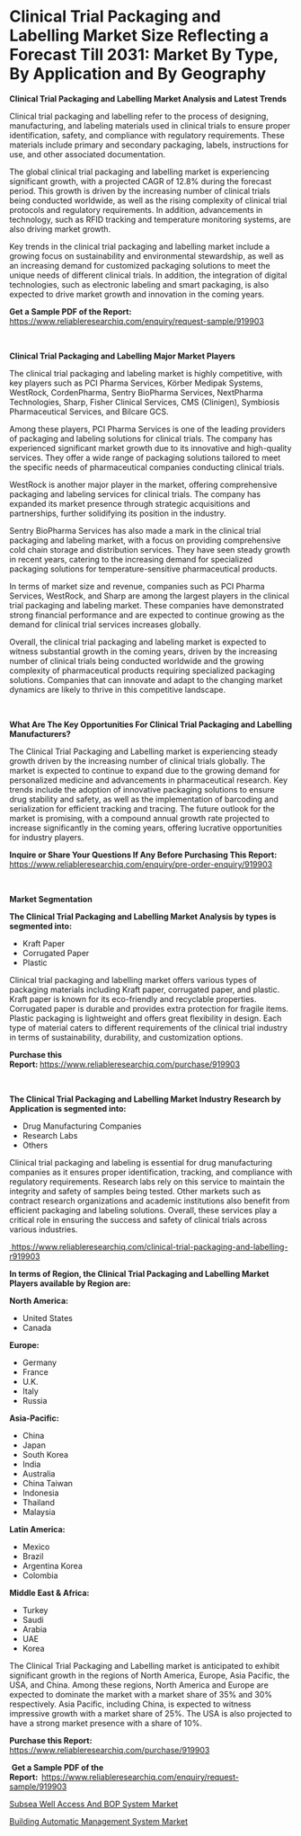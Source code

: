 <p><h1>Clinical Trial Packaging and Labelling Market Size Reflecting a Forecast Till 2031: Market By Type, By Application and By Geography</h1></p><p><strong>Clinical Trial Packaging and Labelling Market Analysis and Latest Trends</strong></p>
<p><p>Clinical trial packaging and labelling refer to the process of designing, manufacturing, and labeling materials used in clinical trials to ensure proper identification, safety, and compliance with regulatory requirements. These materials include primary and secondary packaging, labels, instructions for use, and other associated documentation.</p><p>The global clinical trial packaging and labelling market is experiencing significant growth, with a projected CAGR of 12.8% during the forecast period. This growth is driven by the increasing number of clinical trials being conducted worldwide, as well as the rising complexity of clinical trial protocols and regulatory requirements. In addition, advancements in technology, such as RFID tracking and temperature monitoring systems, are also driving market growth.</p><p>Key trends in the clinical trial packaging and labelling market include a growing focus on sustainability and environmental stewardship, as well as an increasing demand for customized packaging solutions to meet the unique needs of different clinical trials. In addition, the integration of digital technologies, such as electronic labeling and smart packaging, is also expected to drive market growth and innovation in the coming years.</p></p>
<p><strong>Get a Sample PDF of the Report:&nbsp;</strong> <a href="https://www.reliableresearchiq.com/enquiry/request-sample/919903">https://www.reliableresearchiq.com/enquiry/request-sample/919903</a></p>
<p>&nbsp;</p>
<p><strong>Clinical Trial Packaging and Labelling Major Market Players</strong></p>
<p><p>The clinical trial packaging and labeling market is highly competitive, with key players such as PCI Pharma Services, Körber Medipak Systems, WestRock, CordenPharma, Sentry BioPharma Services, NextPharma Technologies, Sharp, Fisher Clinical Services, CMS (Clinigen), Symbiosis Pharmaceutical Services, and Bilcare GCS.</p><p>Among these players, PCI Pharma Services is one of the leading providers of packaging and labeling solutions for clinical trials. The company has experienced significant market growth due to its innovative and high-quality services. They offer a wide range of packaging solutions tailored to meet the specific needs of pharmaceutical companies conducting clinical trials.</p><p>WestRock is another major player in the market, offering comprehensive packaging and labeling services for clinical trials. The company has expanded its market presence through strategic acquisitions and partnerships, further solidifying its position in the industry.</p><p>Sentry BioPharma Services has also made a mark in the clinical trial packaging and labeling market, with a focus on providing comprehensive cold chain storage and distribution services. They have seen steady growth in recent years, catering to the increasing demand for specialized packaging solutions for temperature-sensitive pharmaceutical products.</p><p>In terms of market size and revenue, companies such as PCI Pharma Services, WestRock, and Sharp are among the largest players in the clinical trial packaging and labeling market. These companies have demonstrated strong financial performance and are expected to continue growing as the demand for clinical trial services increases globally.</p><p>Overall, the clinical trial packaging and labeling market is expected to witness substantial growth in the coming years, driven by the increasing number of clinical trials being conducted worldwide and the growing complexity of pharmaceutical products requiring specialized packaging solutions. Companies that can innovate and adapt to the changing market dynamics are likely to thrive in this competitive landscape.</p></p>
<p>&nbsp;</p>
<p><strong>What Are The Key Opportunities For Clinical Trial Packaging and Labelling Manufacturers?</strong></p>
<p><p>The Clinical Trial Packaging and Labelling market is experiencing steady growth driven by the increasing number of clinical trials globally. The market is expected to continue to expand due to the growing demand for personalized medicine and advancements in pharmaceutical research. Key trends include the adoption of innovative packaging solutions to ensure drug stability and safety, as well as the implementation of barcoding and serialization for efficient tracking and tracing. The future outlook for the market is promising, with a compound annual growth rate projected to increase significantly in the coming years, offering lucrative opportunities for industry players.</p></p>
<p><strong>Inquire or Share Your Questions If Any Before Purchasing This Report:</strong> <a href="https://www.reliableresearchiq.com/enquiry/pre-order-enquiry/919903">https://www.reliableresearchiq.com/enquiry/pre-order-enquiry/919903</a></p>
<p>&nbsp;</p>
<p><strong>Market Segmentation</strong></p>
<p><strong>The Clinical Trial Packaging and Labelling Market Analysis by types is segmented into:</strong></p>
<p><ul><li>Kraft Paper</li><li>Corrugated Paper</li><li>Plastic</li></ul></p>
<p><p>Clinical trial packaging and labelling market offers various types of packaging materials including Kraft paper, corrugated paper, and plastic. Kraft paper is known for its eco-friendly and recyclable properties. Corrugated paper is durable and provides extra protection for fragile items. Plastic packaging is lightweight and offers great flexibility in design. Each type of material caters to different requirements of the clinical trial industry in terms of sustainability, durability, and customization options.</p></p>
<p><strong>Purchase this Report:&nbsp;</strong><a href="https://www.reliableresearchiq.com/purchase/919903">https://www.reliableresearchiq.com/purchase/919903</a></p>
<p>&nbsp;</p>
<p><strong>The Clinical Trial Packaging and Labelling Market Industry Research by Application is segmented into:</strong></p>
<p><ul><li>Drug Manufacturing Companies</li><li>Research Labs</li><li>Others</li></ul></p>
<p><p>Clinical trial packaging and labeling is essential for drug manufacturing companies as it ensures proper identification, tracking, and compliance with regulatory requirements. Research labs rely on this service to maintain the integrity and safety of samples being tested. Other markets such as contract research organizations and academic institutions also benefit from efficient packaging and labeling solutions. Overall, these services play a critical role in ensuring the success and safety of clinical trials across various industries.</p></p>
<p><a href="https://www.reliableresearchiq.com/clinical-trial-packaging-and-labelling-r919903">&nbsp;https://www.reliableresearchiq.com/clinical-trial-packaging-and-labelling-r919903</a></p>
<p><strong>In terms of Region, the Clinical Trial Packaging and Labelling Market Players available by Region are:</strong></p>
<p>
    <p> <strong> North America: </strong>
        <ul>
            <li>United States</li>
            <li>Canada</li>
        </ul>
        </p> 
    <p> <strong> Europe: </strong>
        <ul>
            <li>Germany</li>
            <li>France</li>
            <li>U.K.</li>
            <li>Italy</li>
            <li>Russia</li>
        </ul>
        </p> 
    <p> <strong> Asia-Pacific: </strong>
        <ul>
            <li>China</li>
            <li>Japan</li>
            <li>South Korea</li>
            <li>India</li>
            <li>Australia</li>
            <li>China Taiwan</li>
            <li>Indonesia</li>
            <li>Thailand</li>
            <li>Malaysia</li>
        </ul>
        </p> 
    <p> <strong> Latin America: </strong>
        <ul>
            <li>Mexico</li>
            <li>Brazil</li>
            <li>Argentina Korea</li>
            <li>Colombia</li>
        </ul>
        </p> 
    <p> <strong> Middle East & Africa: </strong>
        <ul>
            <li>Turkey</li>
            <li>Saudi</li>
            <li>Arabia</li>
            <li>UAE</li>
            <li>Korea</li>
        </ul>
    </p>
    </p>
<p><p>The Clinical Trial Packaging and Labelling market is anticipated to exhibit significant growth in the regions of North America, Europe, Asia Pacific, the USA, and China. Among these regions, North America and Europe are expected to dominate the market with a market share of 35% and 30% respectively. Asia Pacific, including China, is expected to witness impressive growth with a market share of 25%. The USA is also projected to have a strong market presence with a share of 10%.</p></p>
<p><strong>Purchase this Report: </strong><a href="https://www.reliableresearchiq.com/purchase/919903">https://www.reliableresearchiq.com/purchase/919903</a></p>
<p>&nbsp;<strong>Get a Sample PDF of the Report:&nbsp;&nbsp;</strong><a href="https://www.reliableresearchiq.com/enquiry/request-sample/919903">https://www.reliableresearchiq.com/enquiry/request-sample/919903</a></p>
<p><strong></strong></p>
<p><p><a href="https://github.com/sydneyHaley871/Market-Research-Report-List-1/blob/main/subsea-well-access-and-bop-system-market.md">Subsea Well Access And BOP System Market</a></p><p><a href="https://github.com/widyafarer/Market-Research-Report-List-1/blob/main/building-automatic-management-system-market.md">Building Automatic Management System Market</a></p></p>